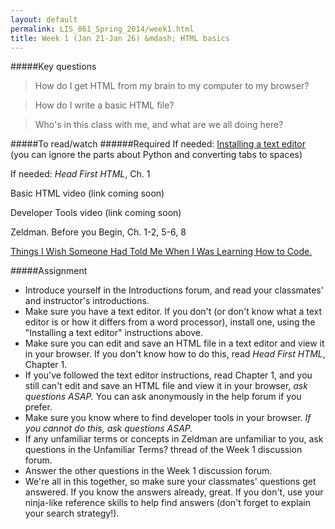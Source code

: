 ```yaml
---
layout: default
permalink: LIS_861_Spring_2014/week1.html
title: Week 1 (Jan 21-Jan 26) &mdash; HTML basics
---
```

#####Key questions
> How do I get HTML from my brain to my computer to my browser?

> How do I write a basic HTML file?

> Who's in this class with me, and what are we all doing here?

#####To read/watch
######Required
If needed: [Installing a text editor](https://openhatch.org/wiki/Boston_Python_Workshop_7/Friday#Goal_.232:_prepare_a_text_editor) (you can ignore the parts about Python and converting tabs to spaces)

If needed: _Head First HTML_, Ch. 1

Basic HTML video (link coming soon)

Developer Tools video (link coming soon)


Zeldman.  Before you Begin, Ch. 1-2, 5-6, 8

[Things I Wish Someone Had Told Me When I Was Learning How to Code.](https://medium.com/learning-to-code/565fc9dcb329)

#####Assignment
* Introduce yourself in the Introductions forum, and read your classmates'
  and instructor's introductions.
* Make sure you have a text editor. If you don't (or don't know what a text
  editor is or how it differs from a word processor), install one, using the 
  "Installing a text editor" instructions above.
* Make sure you can edit and save an HTML file in a text editor and view it in
  your browser. If you don't know how to do this, read _Head First HTML_, Chapter 
  1.
* If you've followed the text editor instructions, read Chapter 1, and you
  still can't edit and save an HTML file and view it in your browser, _ask 
  questions ASAP._ You can ask anonymously in the help forum if you prefer.
* Make sure you know where to find developer tools in your browser. _If you 
  cannot do this, ask questions ASAP._
* If any unfamiliar terms or concepts in Zeldman are unfamiliar to you, ask 
  questions in the Unfamiliar Terms? thread of the Week 1 discussion forum.
* Answer the other questions in the Week 1 discussion forum.
* We're all in this together, so make sure your classmates' questions get
  answered.  If you know the answers already, great. If you don't, use your
  ninja-like reference skills to help find answers (don't forget to explain
  your search strategy!).